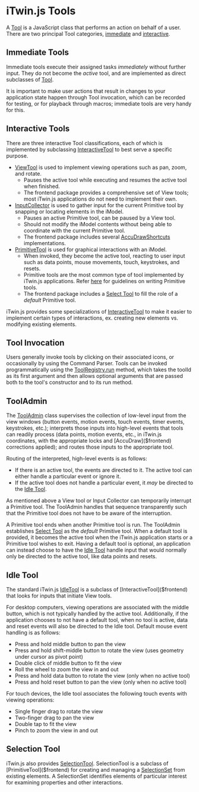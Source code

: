 # iTwin.js Tools

A [Tool]($frontend) is a JavaScript class that performs an action on behalf of a user. There are two principal Tool categories, [immediate](#immediate-tools) and [interactive](#interactive-tools).

## Immediate Tools

Immediate tools execute their assigned tasks *immediately* without further input. They do not become the *active* tool, and are implemented as direct subclasses of [Tool]($frontend).

It is important to make user actions that result in changes to your application state happen through Tool invocation, which can be recorded for testing, or for playback through macros; immediate tools are very handy for this.

## Interactive Tools

There are three interactive Tool classifications, each of which is implemented by subclassing [InteractiveTool]($frontend) to best serve a specific purpose.

- [ViewTool]($frontend) is used to implement viewing operations such as pan, zoom, and rotate.
  - Pauses the active tool while executing and resumes the active tool when finished.
  - The frontend package provides a comprehensive set of View tools; most iTwin.js applications do not need to implement their own.
- [InputCollector]($frontend) is used to gather input for the current Primitive tool by snapping or locating elements in the iModel.
  - Pauses an active Primitive tool, can be paused by a View tool.
  - Should not modify the iModel contents without being able to coordinate with the current Primitive tool.
  - The frontend package includes several [AccuDrawShortcuts]($frontend) implementations.
- [PrimitiveTool]($frontend) is used for graphical interactions with an iModel.
  - When invoked, they become the active tool, reacting to user input such as data points, mouse movements, touch, keystrokes, and resets.
  - Primitive tools are the most common type of tool implemented by iTwin.js applications. Refer [here](./PrimitiveTools) for guidelines on writing Primitive tools.
  - The frontend package includes a [Select Tool](#selection-tool) to fill the role of a *default* Primitive tool.

iTwin.js provides some specializations of [InteractiveTool]($frontend) to make it easier to implement certain types of interactions, ex. creating new elements vs. modifying existing elements.

## Tool Invocation

Users generally invoke tools by clicking on their associated icons, or occasionally by using the Command Parser. Tools can be invoked programmatically using the [ToolRegistry.run]($frontend) method, which takes the toolId as its first argument and then allows optional arguments that are passed both to the tool's constructor and to its run method.

## ToolAdmin

The [ToolAdmin]($frontend) class supervises the collection of low-level input from the view windows (button events, motion events, touch events, timer events, keystrokes, etc.); interprets those inputs into high-level events that tools can readily process (data points, motion events, etc., in iTwin.js coordinates, with the appropriate locks and [AccuDraw]($frontend) corrections applied); and routes those inputs to the appropriate tool.

Routing of the interpreted, high-level events is as follows:

- If there is an active tool, the events are directed to it. The active tool can either handle a particular event or ignore it.
- If the active tool does not handle a particular event, it *may* be directed to the [Idle Tool](#idle-tool).

As mentioned above a View tool or Input Collector can temporarily interrupt a Primitive tool. The ToolAdmin handles that sequence transparently such that the Primitive tool does not have to be aware of the interruption.

A Primitive tool ends when another Primitive tool is run. The ToolAdmin establishes [Select Tool](#selection-tool) as the *default* Primitive tool. When a default tool is provided, it becomes the active tool when the iTwin.js application starts or a Primitive tool wishes to exit. Having a default tool is optional, an application can instead choose to have the [Idle Tool](#idle-tool) handle input that would normally only be directed to the active tool, like data points and resets.

## Idle Tool

The standard iTwin.js [IdleTool]($frontend) is a subclass of [InteractiveTool]($frontend) that looks for inputs that initiate View tools.

For desktop computers, viewing operations are associated with the middle button, which is not typically handled by the active tool. Additionally, if the application chooses to not have a default tool, when no tool is active, data and reset events will also be directed to the Idle tool. Default mouse event handling is as follows:

- Press and hold middle button to pan the view
- Press and hold shift-middle button to rotate the view (uses geometry under cursor as pivot point)
- Double click of middle button to fit the view
- Roll the wheel to zoom the view in and out
- Press and hold data button to rotate the view (only when no active tool)
- Press and hold reset button to pan the view (only when no active tool)

For touch devices, the Idle tool associates the following touch events with viewing operations:

- Single finger drag to rotate the view
- Two-finger drag to pan the view
- Double tap to fit the view
- Pinch to zoom the view in and out

## Selection Tool

iTwin.js also provides [SelectionTool]($frontend). SelectionTool is a subclass of [PrimitiveTool]($frontend) for creating and managing a [SelectionSet]($frontend) from existing elements. A SelectionSet identifies elements of particular interest for examining properties and other interactions.
